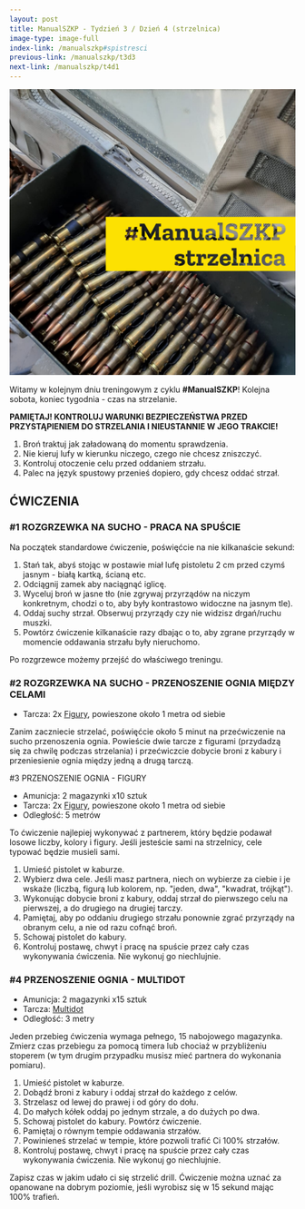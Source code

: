 ```yaml
---
layout: post
title: ManualSZKP - Tydzień 3 / Dzień 4 (strzelnica)
image-type: image-full
index-link: /manualszkp#spistresci
previous-link: /manualszkp/t3d3
next-link: /manualszkp/t4d1
---
```


<img class="image-inline-small" src="/img/manualszkp/t3d4.png">

Witamy w kolejnym dniu treningowym z cyklu **#ManualSZKP**!  Kolejna sobota, koniec tygodnia - czas na strzelanie.

**PAMIĘTAJ! KONTROLUJ WARUNKI BEZPIECZEŃSTWA PRZED PRZYSTĄPIENIEM DO STRZELANIA I NIEUSTANNIE W JEGO TRAKCIE!**

1. Broń traktuj jak załadowaną do momentu sprawdzenia.
2. Nie kieruj lufy w kierunku niczego, czego nie chcesz zniszczyć.
3. Kontroluj otoczenie celu przed oddaniem strzału.
4. Palec na język spustowy przenieś dopiero, gdy chcesz oddać strzał.

## ĆWICZENIA

### #1 ROZGRZEWKA NA SUCHO - PRACA NA SPUŚCIE

Na początek standardowe ćwiczenie, poświęćcie na nie kilkanaście sekund:

1. Stań tak, abyś stojąc w postawie miał lufę pistoletu 2 cm przed czymś jasnym - białą kartką, ścianą etc.
2. Odciągnij zamek aby naciągnąć iglicę.
3. Wyceluj broń w jasne tło (nie zgrywaj przyrządów na niczym konkretnym, chodzi o to, aby były kontrastowo widoczne na jasnym tle).
4. Oddaj suchy strzał. Obserwuj przyrządy czy nie widzisz drgań/ruchu muszki.
5. Powtórz ćwiczenie kilkanaście razy dbając o to, aby zgrane przyrządy w momencie oddawania strzału były nieruchomo.

Po rozgrzewce możemy przejść do właściwego treningu.

### #2 ROZGRZEWKA NA SUCHO - PRZENOSZENIE OGNIA MIĘDZY CELAMI
* Tarcza: 2x [Figury](/manualszkp/tarcze/figury.pdf), powieszone około 1 metra od siebie

Zanim zaczniecie strzelać, poświęćcie około 5 minut na przećwiczenie na sucho przenoszenia ognia. Powieście dwie tarcze z figurami (przydadzą się za chwilę podczas strzelania) i przećwiczcie dobycie broni z kabury i przeniesienie ognia między jedną a drugą tarczą.

#3 PRZENOSZENIE OGNIA - FIGURY
* Amunicja: 2 magazynki x10 sztuk
* Tarcza: 2x [Figury](/manualszkp/tarcze/figury.pdf), powieszone około 1 metra od siebie
* Odległość: 5 metrów

To ćwiczenie najlepiej wykonywać z partnerem, który będzie podawał losowe liczby, kolory i figury. Jeśli jesteście sami na strzelnicy, cele typować będzie musieli sami.

1. Umieść pistolet w kaburze.
2. Wybierz dwa cele. Jeśli masz partnera, niech on wybierze za ciebie i je wskaże (liczbą, figurą lub kolorem, np. "jeden, dwa", "kwadrat, trójkąt").
3. Wykonując dobycie broni z kabury, oddaj strzał do pierwszego celu na pierwszej, a do drugiego na drugiej tarczy.
4. Pamiętaj, aby po oddaniu drugiego strzału ponownie zgrać przyrządy na obranym celu, a nie od razu cofnąć broń.
5. Schowaj pistolet do kabury.
6. Kontroluj postawę, chwyt i pracę na spuście przez cały czas wykonywania ćwiczenia. Nie wykonuj go niechlujnie.

### #4 PRZENOSZENIE OGNIA - MULTIDOT
* Amunicja: 2 magazynki x15 sztuk
* Tarcza: [Multidot](tarcze/multidot.pdf)
* Odległość:  3 metry

Jeden przebieg ćwiczenia wymaga pełnego, 15 nabojowego magazynka. Zmierz czas przebiegu za pomocą timera lub chociaż w przybliżeniu stoperem (w tym drugim przypadku musisz mieć partnera do wykonania pomiaru).

1. Umieść pistolet w kaburze.
2. Dobądź broni z kabury i oddaj strzał do każdego z celów.
3. Strzelasz od lewej do prawej i od góry do dołu.
4. Do małych kółek oddaj po jednym strzale, a do dużych po dwa.
5. Schowaj pistolet do kabury. Powtórz ćwiczenie.
6. Pamiętaj o równym tempie oddawania strzałów.
7. Powinieneś strzelać w tempie, które pozwoli trafić Ci 100% strzałów.
8. Kontroluj postawę, chwyt i pracę na spuście przez cały czas wykonywania ćwiczenia. Nie wykonuj go niechlujnie.

Zapisz czas w jakim udało ci się strzelić drill. Ćwiczenie można uznać za opanowane na dobrym poziomie, jeśli wyrobisz się w 15 sekund mając 100% trafień.